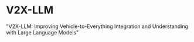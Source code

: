 # V2X-LLM

"V2X-LLM: Improving Vehicle-to-Everything Integration and Understanding with Large Language Models"
